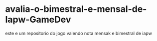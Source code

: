 # avalia-o-bimestral-e-mensal-de-Iapw-GameDev
este e um repositorio do jogo valendo nota mensak e bimestral de iapw
